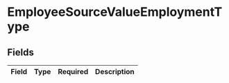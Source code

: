 # EmployeeSourceValueEmploymentType


## Fields

| Field       | Type        | Required    | Description |
| ----------- | ----------- | ----------- | ----------- |